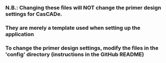### N.B.: Changing these files will NOT change the primer design settings for CasCADe.
### They are merely a template used when setting up the application
### To change the primer design settings, modify the files in the 'config' directory (instructions in the GitHub README)
